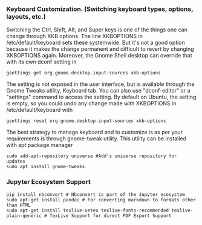 
### Keyboard Customization. (Switching keyboard types, options, layouts, etc.)
Switching the Ctrl, Shift, Alt, and Super keys is one of the things one can change through XKB options. The line XKBOPTIONS in /etc/default/keyboard sets these systemwide. But it's not a good option because it makes the change permanent and difficult to revert by changing XKBOPTIONS again. Moreover, the Gnome Shell desktop can override that with its own dconf setting in 
```shell
gsettings get org.gnome.desktop.input-sources xkb-options
```
The setting is not exposed in the user interface, but is available through the Gnome Tweaks utility, Keyboard tab. You can also use "dconf-editor" or a "settings" command to access the setting.
By default on Ubuntu, the setting is empty, so you could undo any change made with XKBOPTIONS in /etc/default/keyboard  with
```shell
gsettings reset org.gnome.desktop.input-sources xkb-options
```
The best strategy to manage keyboard and to customize is as per your requirements is through gnome-tweak utility. This utility can be installed with apt package manager

```shell
sudo add-apt-repository universe #Add's universe repository for updates
sudo apt install gnome-tweaks
```

### Jupyter Ecosystem Support

``` shell
pip install nbconvert # Nbconvert is part of the Jupyter ecosystem
sudo apt-get install pandoc # For converting markdown to formats other than HTML
sudo apt-get install texlive-xetex texlive-fonts-recommended texlive-plain-generic # TexLive Support for direct PDF Export Support
```
